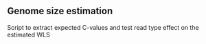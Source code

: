 ## Genome size estimation

Script to extract expected C-values and test read type effect on the estimated WLS
